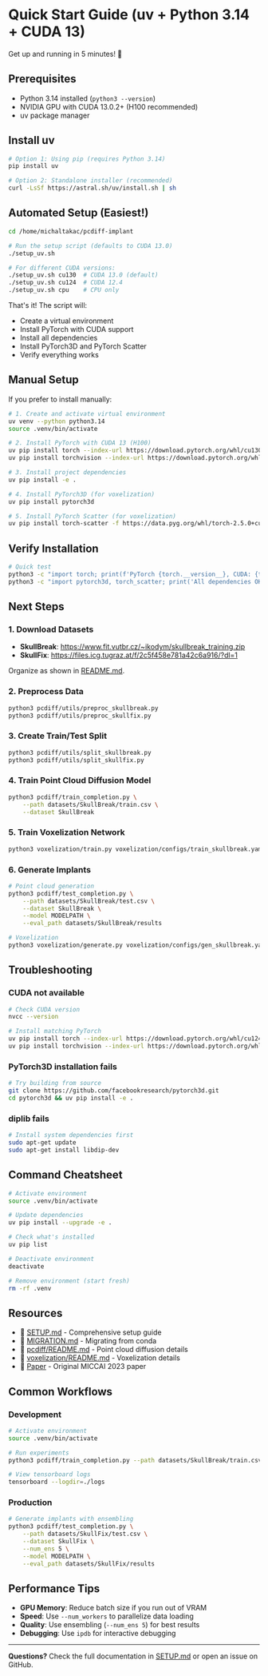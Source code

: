 # Quick Start Guide (uv + Python 3.14 + CUDA 13)

Get up and running in 5 minutes! 🚀

## Prerequisites
- Python 3.14 installed (`python3 --version`)
- NVIDIA GPU with CUDA 13.0.2+ (H100 recommended)
- uv package manager

## Install uv
```bash
# Option 1: Using pip (requires Python 3.14)
pip install uv

# Option 2: Standalone installer (recommended)
curl -LsSf https://astral.sh/uv/install.sh | sh
```

## Automated Setup (Easiest!)

```bash
cd /home/michaltakac/pcdiff-implant

# Run the setup script (defaults to CUDA 13.0)
./setup_uv.sh

# For different CUDA versions:
./setup_uv.sh cu130  # CUDA 13.0 (default)
./setup_uv.sh cu124  # CUDA 12.4
./setup_uv.sh cpu    # CPU only
```

That's it! The script will:
- Create a virtual environment
- Install PyTorch with CUDA support
- Install all dependencies
- Install PyTorch3D and PyTorch Scatter
- Verify everything works

## Manual Setup

If you prefer to install manually:

```bash
# 1. Create and activate virtual environment
uv venv --python python3.14
source .venv/bin/activate

# 2. Install PyTorch with CUDA 13 (H100)
uv pip install torch --index-url https://download.pytorch.org/whl/cu130
uv pip install torchvision --index-url https://download.pytorch.org/whl/cu130

# 3. Install project dependencies
uv pip install -e .

# 4. Install PyTorch3D (for voxelization)
uv pip install pytorch3d

# 5. Install PyTorch Scatter (for voxelization)
uv pip install torch-scatter -f https://data.pyg.org/whl/torch-2.5.0+cu130.html
```

## Verify Installation

```bash
# Quick test
python3 -c "import torch; print(f'PyTorch {torch.__version__}, CUDA: {torch.cuda.is_available()}')"
python3 -c "import pytorch3d, torch_scatter; print('All dependencies OK!')"
```

## Next Steps

### 1. Download Datasets
- **SkullBreak**: https://www.fit.vutbr.cz/~ikodym/skullbreak_training.zip
- **SkullFix**: https://files.icg.tugraz.at/f/2c5f458e781a42c6a916/?dl=1

Organize as shown in [README.md](./README.md#data).

### 2. Preprocess Data
```bash
python3 pcdiff/utils/preproc_skullbreak.py
python3 pcdiff/utils/preproc_skullfix.py
```

### 3. Create Train/Test Split
```bash
python3 pcdiff/utils/split_skullbreak.py
python3 pcdiff/utils/split_skullfix.py
```

### 4. Train Point Cloud Diffusion Model
```bash
python3 pcdiff/train_completion.py \
    --path datasets/SkullBreak/train.csv \
    --dataset SkullBreak
```

### 5. Train Voxelization Network
```bash
python3 voxelization/train.py voxelization/configs/train_skullbreak.yaml
```

### 6. Generate Implants
```bash
# Point cloud generation
python3 pcdiff/test_completion.py \
    --path datasets/SkullBreak/test.csv \
    --dataset SkullBreak \
    --model MODELPATH \
    --eval_path datasets/SkullBreak/results

# Voxelization
python3 voxelization/generate.py voxelization/configs/gen_skullbreak.yaml
```

## Troubleshooting

### CUDA not available
```bash
# Check CUDA version
nvcc --version

# Install matching PyTorch
uv pip install torch --index-url https://download.pytorch.org/whl/cu124
uv pip install torchvision --index-url https://download.pytorch.org/whl/cu124
```

### PyTorch3D installation fails
```bash
# Try building from source
git clone https://github.com/facebookresearch/pytorch3d.git
cd pytorch3d && uv pip install -e .
```

### diplib fails
```bash
# Install system dependencies first
sudo apt-get update
sudo apt-get install libdip-dev
```

## Command Cheatsheet

```bash
# Activate environment
source .venv/bin/activate

# Update dependencies
uv pip install --upgrade -e .

# Check what's installed
uv pip list

# Deactivate environment
deactivate

# Remove environment (start fresh)
rm -rf .venv
```

## Resources

- 📖 [SETUP.md](./SETUP.md) - Comprehensive setup guide
- 🔄 [MIGRATION.md](./MIGRATION.md) - Migrating from conda
- 🧠 [pcdiff/README.md](./pcdiff/README.md) - Point cloud diffusion details
- 🔲 [voxelization/README.md](./voxelization/README.md) - Voxelization details
- 📄 [Paper](https://arxiv.org/abs/2303.08061) - Original MICCAI 2023 paper

## Common Workflows

### Development
```bash
# Activate environment
source .venv/bin/activate

# Run experiments
python3 pcdiff/train_completion.py --path datasets/SkullBreak/train.csv --dataset SkullBreak

# View tensorboard logs
tensorboard --logdir=./logs
```

### Production
```bash
# Generate implants with ensembling
python3 pcdiff/test_completion.py \
    --path datasets/SkullFix/test.csv \
    --dataset SkullFix \
    --num_ens 5 \
    --model MODELPATH \
    --eval_path datasets/SkullFix/results
```

## Performance Tips

- **GPU Memory**: Reduce batch size if you run out of VRAM
- **Speed**: Use `--num_workers` to parallelize data loading
- **Quality**: Use ensembling (`--num_ens 5`) for best results
- **Debugging**: Use `ipdb` for interactive debugging

---

**Questions?** Check the full documentation in [SETUP.md](./SETUP.md) or open an issue on GitHub.

